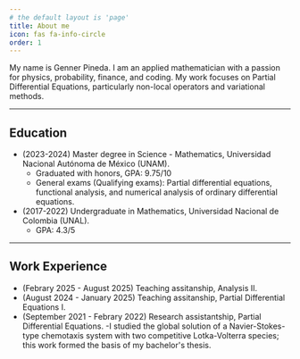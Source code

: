```yaml
---
# the default layout is 'page'
title: About me
icon: fas fa-info-circle
order: 1
---
```

My name is Genner Pineda. I am an applied mathematician with a passion for physics, probability, finance, and coding.
My work focuses on Partial Differential Equations, particularly non-local operators and variational methods.
***
## Education
- (2023-2024) Master degree in Science - Mathematics, Universidad Nacional Autónoma de México (UNAM).  
  - Graduated with honors, GPA: 9.75/10
  - General exams (Qualifying exams): Partial differential equations, functional analysis, and numerical analysis of ordinary differential equations.
- (2017-2022) Undergraduate in Mathematics, Universidad Nacional de Colombia (UNAL).
  - GPA: 4.3/5
***
## Work Experience
- (Febrary 2025 - August 2025) Teaching assitanship, Analysis II.
- (August 2024 - January 2025) Teaching assitanship, Partial Differential Equations I.
- (September 2021 - Febrary 2022) Research assistantship, Partial Differential Equations.
  -I studied the global solution of a Navier-Stokes-type chemotaxis system with two competitive Lotka-Volterra species; this work formed the basis of my bachelor's thesis.
